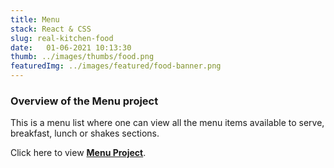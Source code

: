 ```yaml
---
title: Menu
stack: React & CSS
slug: real-kitchen-food
date:   01-06-2021 10:13:30
thumb: ../images/thumbs/food.png
featuredImg: ../images/featured/food-banner.png
---
```



### Overview of the Menu project
This is a menu list where one can view all the menu items available to serve, breakfast, lunch or shakes sections. 

Click here to view **[Menu Project](https://menu-react-2.netlify.app/)**.


